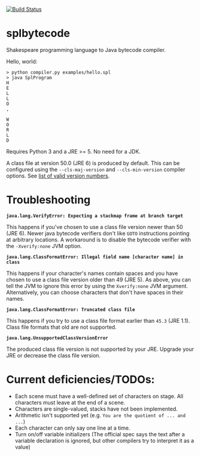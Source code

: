 [![Build Status](https://travis-ci.org/Tom-Willemsen/splbytecode.svg?branch=master)](https://travis-ci.org/Tom-Willemsen/splbytecode)

# splbytecode
Shakespeare programming language to Java bytecode compiler.

Hello, world:
```
> python compiler.py examples/hello.spl
> java SplProgram
H
E
L
L
O
,

W
O
R
L
D
```

Requires Python 3 and a JRE >= 5. No need for a JDK.

A class file at version 50.0 (JRE 6) is produced by default. This can be configured using the `--cls-maj-version` and `--cls-min-version` compiler options. See [list of valid version numbers](https://stackoverflow.com/questions/9170832/list-of-java-class-file-format-major-version-numbers). 

# Troubleshooting

**`java.lang.VerifyError: Expecting a stackmap frame at branch target`**

This happens if you've chosen to use a class file version newer than 50 (JRE 6). Newer java bytecode verifiers don't like `GOTO` instructions pointing at arbitrary locations. A workaround is to disable the bytecode verifier with the `-Xverify:none` JVM option.

**`java.lang.ClassFormatError: Illegal field name [character name] in class`**

This happens if your character's names contain spaces and you have chosen to use a class file version older than 49 (JRE 5). As above, you can tell the JVM to ignore this error by using the `Xverify:none` JVM argument. Alternatively, you can choose characters that don't have spaces in their names.

**`java.lang.ClassFormatError: Truncated class file`**

This happens if you try to use a class file format earlier than `45.3` (JRE 1.1). Class file formats that old are not supported.

**`java.lang.UnsupportedClassVersionError`**

The produced class file version is not supported by your JRE. Upgrade your JRE or decrease the class file version.


# Current deficiencies/TODOs:
- Each scene must have a well-defined set of characters on stage. All characters must leave at the end of a scene.
- Characters are single-valued, stacks have not been implemented.
- Arithmetic isn't supported yet (e.g. `You are the quotient of ... and ...`)
- Each character can only say one line at a time.
- Turn on/off variable initializers (The official spec says the text after a variable declaration is ignored, but other compilers try to interpret it as a value)

